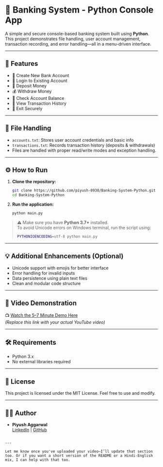 # 🏦 Banking System - Python Console App

A simple and secure console-based banking system built using **Python**. This project demonstrates file handling, user account management, transaction recording, and error handling—all in a menu-driven interface.

---

## 📌 Features

- 🧾 Create New Bank Account  
- 🔐 Login to Existing Account  
- 💸 Deposit Money  
- 💰 Withdraw Money  
- 🧾 Check Account Balance  
- 📜 View Transaction History  
- 🚪 Exit Securely

---

## 📂 File Handling

- `accounts.txt`: Stores user account credentials and basic info  
- `transactions.txt`: Records transaction history (deposits & withdrawals)  
- Files are handled with proper read/write modes and exception handling.

---

## ⚙️ How to Run

1. **Clone the repository:**
   ```bash
   git clone https://github.com/piyush-0930/Banking-System-Python.git
   cd Banking-System-Python
   ```

2. **Run the application:**
   ```bash
   python main.py
   ```

> ⚠️ Make sure you have **Python 3.7+** installed.  
> To avoid Unicode errors on Windows terminal, run the script using:
> ```bash
> PYTHONIOENCODING=utf-8 python main.py
> ```

---

## 💡 Additional Enhancements (Optional)

- Unicode support with emojis for better interface  
- Error handling for invalid inputs  
- Data persistence using plain text files  
- Clean and modular code structure

---

## 🎥 Video Demonstration

📺 [Watch the 5–7 Minute Demo Here](https://your-video-link.com)  
*(Replace this link with your actual YouTube video)*

---

## 🛠️ Requirements

- Python 3.x
- No external libraries required

---

## 📄 License

This project is licensed under the MIT License. Feel free to use and modify.

---

## 🙋‍♂️ Author

- **Piyush Aggarwal**  
  [LinkedIn](https://www.linkedin.com/in/piyushaggarwal30) | [GitHub](https://github.com/piyush-0930)
```

---

Let me know once you've uploaded your video—I’ll update that section too. Or if you want a short version of the README or a Hindi-English mix, I can help with that too.
